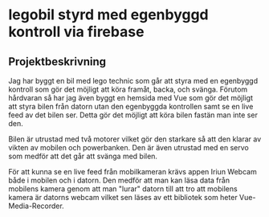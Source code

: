 # legobil styrd med egenbyggd kontroll via firebase

## Projektbeskrivning 

Jag har byggt en bil med lego technic som går att styra med en egenbyggd kontroll som gör det möjligt att köra framåt, backa, och svänga.
Förutom hårdvaran så har jag även byggt en hemsida med Vue som gör det möjligt att styra bilen från datorn utan den egenbyggda kontrollen samt se en live feed av det bilen ser.
Detta gör det möjligt att köra bilen fastän man inte ser den. 

Bilen är utrustad med två motorer vilket gör den starkare så att den klarar av vikten av mobilen och powerbanken. Den är även utrustad med en servo som medför att det går att svänga med bilen. 

För att kunna se en live feed från mobilkameran krävs appen Iriun Webcam både i mobilen och i datorn. Den medför att man kan läsa data från mobilens kamera genom att man "lurar" datorn till att tro att mobilens kamera är datorns webcam vilket sen läses av ett bibliotek som heter Vue-Media-Recorder.

